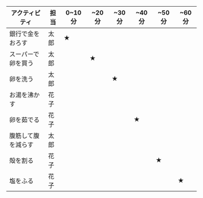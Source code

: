| アクティビティ     | 担当 | 0~10 分 | ~20 分 | ~30 分 | ~40 分 | ~50 分 | ~60 分 |
| ------------------ | ---- | ------- | ------ | ------ | ------ | ------ | ------ |
| 銀行で金をおろす   | 太郎 | ★       |        |        |        |        |        |
| スーパーで卵を買う | 太郎 |         | ★      |        |        |        |        |
| 卵を洗う           | 太郎 |         |        | ★      |        |        |        |
| お湯を沸かす       | 花子 |         |        |        |        |        |        |
| 卵を茹でる         | 花子 |         |        |        | ★      |        |        |
| 腹筋して腹を減らす | 太郎 |         |        |        |        |        |        |
| 殻を割る           | 花子 |         |        |        |        | ★      |        |
| 塩をふる           | 花子 |         |        |        |        |        | ★      |

